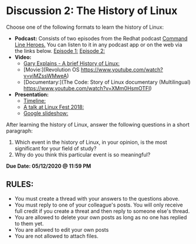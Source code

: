 # Discussion 2: The History of Linux
Choose one of the following formats to learn the history of Linux:

* **Podcast:** Consists of two episodes from the Redhat podcast [Command Line Heroes.](https://www.redhat.com/en/command-line-heroes) You can listen to it in any podcast app or on the web via the links below. 
[Episode 1:](https://www.redhat.com/en/command-line-heroes/season-1/os-wars-part-1)
[Episode 2:](https://www.redhat.com/en/command-line-heroes/season-1/os-wars-part-2-rise-of-linux)
* **Video:** 
  * [Gary Explains - A brief History of Linux:](https://www.youtube.com/watch?v=sheqhcrE1gs)
  * [Movie:](Revolution OS https://www.youtube.com/watch?v=vjMZssWMweA)
  * [Documentary:](The Code: Story of Linux documentary (Multilingual) https://www.youtube.com/watch?v=XMm0HsmOTFI)
* **Presentation:**
  * [Timeline:](https://www.youtube.com/watch?v=r0H8dnJmtYU)
  * [A talk at Linux Fest 2018:](https://www.youtube.com/watch?v=UjDQtNYxtbU)
  * [Google slideshow:](https://bit.ly/2Pdxnzq)

After learning the history of Linux, answer the following questions in a short paragraph:

1. Which event in the history of Linux, in your opinion, is the most significant for your field of study?
2. Why do you think this particular event is so meaningful?

**Due Date: 05/12/2020 @ 11:59 PM**

## RULES:

* You must create a thread with your answers to the questions above.
* You must reply to one of your colleague's posts. You will only receive full credit if you create a threat and then reply to someone else's thread.
* You are allowed to delete your own posts as long as no one has replied to them yet.
* You are allowed to edit your own posts
* You are not allowed to attach files.